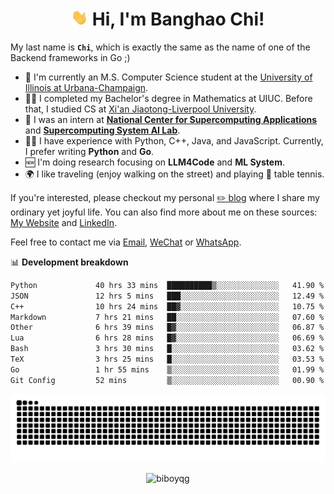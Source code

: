 <h1 align="center"><img src="assets/hi.gif" height="26" alt="wave"/> Hi, I'm Banghao Chi!</h1>

My last name is **`Chi`**, which is exactly the same as the name of one of the Backend frameworks in Go ;)

- 🏫 I'm currently an M.S. Computer Science student at the [University of Illinois at Urbana-Champaign](https://illinois.edu/).
- 👨‍🎓 I completed my Bachelor's degree in Mathematics at UIUC. Before that, I studied CS at [Xi'an Jiaotong-Liverpool University](https://www.xjtlu.edu.cn/en).
- 💼 I was an intern at **[National Center for Supercomputing Applications](https://www.ncsa.illinois.edu/)** and **[Supercomputing System AI Lab](https://supercomputing-system-ai-lab.github.io/)**.
- 👨‍💻 I have experience with Python, C++, Java, and JavaScript. Currently, I prefer writing **Python** and **Go**.
- 🆕 I'm doing research focusing on **LLM4Code** and **ML System**.
- 🌍 I like traveling (enjoy walking on the street) and playing 🏓 table tennis.

If you're interested, please checkout my personal [✏️ blog](https://banghao.live) where I share my ordinary yet joyful life. You can also find more about me on these sources: [My Website](https://biboyqg.github.io/) and [LinkedIn](https://www.linkedin.com/in/banghao-chi-550737276/).

Feel free to contact me via <a href="mailto:banghao2@illinois.edu">Email</a>, [WeChat](id:banghao1023) or [WhatsApp](+12173286124).

📊 **Development breakdown**

<!--START_SECTION:waka-->

```txt
Python             40 hrs 33 mins  ██████████▒░░░░░░░░░░░░░░   41.90 %
JSON               12 hrs 5 mins   ███░░░░░░░░░░░░░░░░░░░░░░   12.49 %
C++                10 hrs 24 mins  ██▓░░░░░░░░░░░░░░░░░░░░░░   10.75 %
Markdown           7 hrs 21 mins   ██░░░░░░░░░░░░░░░░░░░░░░░   07.60 %
Other              6 hrs 39 mins   █▓░░░░░░░░░░░░░░░░░░░░░░░   06.87 %
Lua                6 hrs 28 mins   █▓░░░░░░░░░░░░░░░░░░░░░░░   06.69 %
Bash               3 hrs 30 mins   █░░░░░░░░░░░░░░░░░░░░░░░░   03.62 %
TeX                3 hrs 25 mins   █░░░░░░░░░░░░░░░░░░░░░░░░   03.53 %
Go                 1 hr 55 mins    ▒░░░░░░░░░░░░░░░░░░░░░░░░   01.99 %
Git Config         52 mins         ▒░░░░░░░░░░░░░░░░░░░░░░░░   00.90 %
```

<!--END_SECTION:waka-->

<picture>
  <source media="(prefers-color-scheme: dark)" srcset="https://raw.githubusercontent.com/BiboyQG/BiboyQG/output/github-contribution-grid-snake-dark.svg">
  <source media="(prefers-color-scheme: light)" srcset="https://raw.githubusercontent.com/BiboyQG/BiboyQG/output/github-contribution-grid-snake.svg">
  <img alt="github contribution grid snake animation" src="https://raw.githubusercontent.com/BiboyQG/BiboyQG/output/github-contribution-grid-snake.svg">
</picture>

<br>

<p align="center"><img src="https://komarev.com/ghpvc/?username=biboyqg&label=Profile%20views&color=0e75b6&style=flat" alt="biboyqg" /> </p>

</div>
